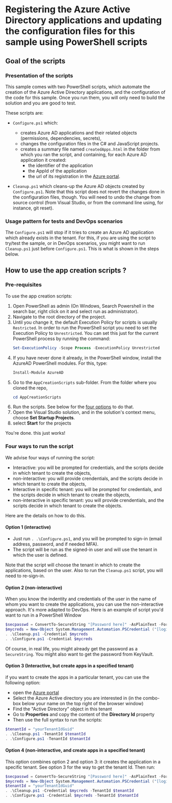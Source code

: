 # Registering the Azure Active Directory applications and updating the configuration files for this sample using PowerShell scripts

## Goal of the scripts

### Presentation of the scripts

This sample comes with two PowerShell scripts, which automate the creation of the Azure Active Directory applications, and the configuration of the code for this sample. Once you run them, you will only need to build the solution and you are good to test.

These scripts are:

- `Configure.ps1` which:
  - creates Azure AD applications and their related objects (permissions, dependencies, secrets),
  - changes the configuration files in the C# and JavaScript projects.
  - creates a summary file named `createdApps.html` in the folder from which you ran the script, and containing, for each Azure AD application it created:
    - the identifier of the application
    - the AppId of the application
    - the url of its registration in the [Azure portal](https://portal.azure.com).

- `Cleanup.ps1` which cleans-up the Azure AD objects created by `Configure.ps1`. Note that this script does not revert the changes done in the configuration files, though. You will need to undo the change from source control (from Visual Studio, or from the command line using, for instance, git reset).

### Usage pattern for tests and DevOps scenarios

The `Configure.ps1` will stop if it tries to create an Azure AD application which already exists in the tenant. For this, if you are using the script to try/test the sample, or in DevOps scenarios, you might want to run `Cleanup.ps1` just before `Configure.ps1`. This is what is shown in the steps below.

## How to use the app creation scripts ?

### Pre-requisites

To use the app creation scripts:

1. Open PowerShell as admin (On Windows, Search Powershell in the search bar, right click on it and select run as administrator).
2. Navigate to the root directory of the project.
3. Until you change it, the default Execution Policy for scripts is usually `Restricted`. In order to run the PowerShell script you need to set the Execution Policy to `Unrestricted`. You can set this just for the current PowerShell process by running the command:
    ```PowerShell
    Set-ExecutionPolicy -Scope Process -ExecutionPolicy Unrestricted
    ```
4. If you have never done it already, in the PowerShell window, install the AzureAD PowerShell modules. For this, type:
    ```PowerShell
    Install-Module AzureAD
    ```
5. Go to the `AppCreationScripts` sub-folder. From the folder where you cloned the repo,
    ```PowerShell
    cd AppCreationScripts
    ```
6. Run the scripts. See below for the [four options](#four-ways-to-run-the-script) to do that.
7. Open the Visual Studio solution, and in the solution's context menu, choose **Set Startup Projects**.
8. select **Start** for the projects

You're done. this just works!

### Four ways to run the script

We advise four ways of running the script:

- Interactive: you will be prompted for credentials, and the scripts decide in which tenant to create the objects,
- non-interactive: you will provide crendentials, and the scripts decide in which tenant to create the objects,
- Interactive in specific tenant: you will be prompted for credentials, and the scripts decide in which tenant to create the objects,
- non-interactive in specific tenant: you will provide crendentials, and the scripts decide in which tenant to create the objects.

Here are the details on how to do this.

#### Option 1 (interactive)

- Just run ``. .\Configure.ps1``, and you will be prompted to sign-in (email address, password, and if needed MFA).
- The script will be run as the signed-in user and will use the tenant in which the user is defined.

Note that the script will choose the tenant in which to create the applications, based on the user. Also to run the `Cleanup.ps1` script, you will need to re-sign-in.

#### Option 2 (non-interactive)

When you know the indentity and credentials of the user in the name of whom you want to create the applications, you can use the non-interactive approach. It's more adapted to DevOps. Here is an example of script you'd want to run in a PowerShell Window

```PowerShell
$secpasswd = ConvertTo-SecureString "[Password here]" -AsPlainText -Force
$mycreds = New-Object System.Management.Automation.PSCredential ("[login@tenantName here]", $secpasswd)
. .\Cleanup.ps1 -Credential $mycreds
. .\Configure.ps1 -Credential $mycreds
```

Of course, in real life, you might already get the password as a `SecureString`. You might also want to get the password from KeyVault.

#### Option 3 (Interactive, but create apps in a specified tenant)

  if you want to create the apps in a particular tenant, you can use the following option:
- open the [Azure portal](https://portal.azure.com)
- Select the Azure Active directory you are interested in (in the combo-box below your name on the top right of the browser window)
- Find the "Active Directory" object in this tenant
- Go to **Properties** and copy the content of the **Directory Id** property
- Then use the full syntax to run the scripts:

```PowerShell
$tenantId = "yourTenantIdGuid"
. .\Cleanup.ps1 -TenantId $tenantId
. .\Configure.ps1 -TenantId $tenantId
```

#### Option 4 (non-interactive, and create apps in a specified tenant)

This option combines option 2 and option 3: it creates the application in a specific tenant. See option 3 for the way to get the tenant Id. Then run:

```PowerShell
$secpasswd = ConvertTo-SecureString "[Password here]" -AsPlainText -Force
$mycreds = New-Object System.Management.Automation.PSCredential ("[login@tenantName here]", $secpasswd)
$tenantId = "yourTenantIdGuid"
. .\Cleanup.ps1 -Credential $mycreds -TenantId $tenantId
. .\Configure.ps1 -Credential $mycreds -TenantId $tenantId
```
